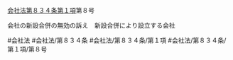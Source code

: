 [会社法第８３４条第１項](会社法＿＿＿＿第８３４条第１項)第８号

会社の新設合併の無効の訴え　新設合併により設立する会社


#会社法
#会社法/第８３４条
#会社法/第８３４条/第１項
#会社法/第８３４条/第１項/第８号
